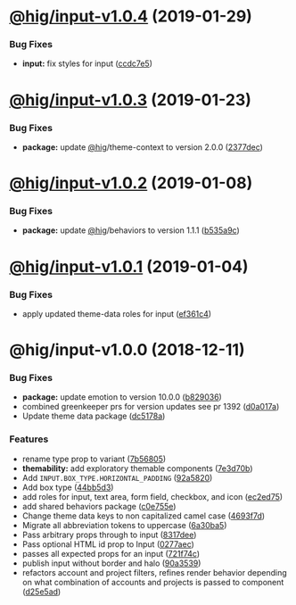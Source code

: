 # [@hig/input-v1.0.4](https://github.com/Autodesk/hig/compare/@hig/input@1.0.3...@hig/input@1.0.4) (2019-01-29)


### Bug Fixes

* **input:** fix styles for input ([ccdc7e5](https://github.com/Autodesk/hig/commit/ccdc7e5))

# [@hig/input-v1.0.3](https://github.com/Autodesk/hig/compare/@hig/input@1.0.2...@hig/input@1.0.3) (2019-01-23)


### Bug Fixes

* **package:** update [@hig](https://github.com/hig)/theme-context to version 2.0.0 ([2377dec](https://github.com/Autodesk/hig/commit/2377dec))

# [@hig/input-v1.0.2](https://github.com/Autodesk/hig/compare/@hig/input@1.0.1...@hig/input@1.0.2) (2019-01-08)


### Bug Fixes

* **package:** update [@hig](https://github.com/hig)/behaviors to version 1.1.1 ([b535a9c](https://github.com/Autodesk/hig/commit/b535a9c))

# [@hig/input-v1.0.1](https://github.com/Autodesk/hig/compare/@hig/input@1.0.0...@hig/input@1.0.1) (2019-01-04)


### Bug Fixes

* apply updated theme-data roles for input ([ef361c4](https://github.com/Autodesk/hig/commit/ef361c4))

# @hig/input-v1.0.0 (2018-12-11)


### Bug Fixes

* **package:** update emotion to version 10.0.0 ([b829036](https://github.com/Autodesk/hig/commit/b829036))
* combined greenkeeper prs for version updates see pr 1392 ([d0a017a](https://github.com/Autodesk/hig/commit/d0a017a))
* Update theme data package ([dc5178a](https://github.com/Autodesk/hig/commit/dc5178a))


### Features

* rename type prop to variant ([7b56805](https://github.com/Autodesk/hig/commit/7b56805))
* **themability:** add exploratory themable components ([7e3d70b](https://github.com/Autodesk/hig/commit/7e3d70b))
* Add `INPUT.BOX_TYPE.HORIZONTAL_PADDING` ([92a5820](https://github.com/Autodesk/hig/commit/92a5820))
* Add box type ([44bb5d3](https://github.com/Autodesk/hig/commit/44bb5d3))
* add roles for input, text area, form field, checkbox, and icon ([ec2ed75](https://github.com/Autodesk/hig/commit/ec2ed75))
* add shared behaviors package ([c0e755e](https://github.com/Autodesk/hig/commit/c0e755e))
* Change theme data keys to non capitalized camel case ([4693f7d](https://github.com/Autodesk/hig/commit/4693f7d))
* Migrate all abbreviation tokens to uppercase ([6a30ba5](https://github.com/Autodesk/hig/commit/6a30ba5))
* Pass arbitrary props through to input ([8317dee](https://github.com/Autodesk/hig/commit/8317dee))
* Pass optional HTML id prop to Input ([0277aec](https://github.com/Autodesk/hig/commit/0277aec))
* passes all expected props for an input ([721f74c](https://github.com/Autodesk/hig/commit/721f74c))
* publish input without border and halo ([90a3539](https://github.com/Autodesk/hig/commit/90a3539))
* refactors account and project filters, refines render behavior depending on what combination of accounts and projects is passed to component ([d25e5ad](https://github.com/Autodesk/hig/commit/d25e5ad))
